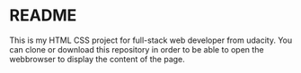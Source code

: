 # README
This is my HTML CSS project for full-stack web developer from udacity. You can clone or download this repository in order to be able to open the webbrowser to display the content of the page.
